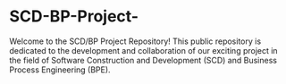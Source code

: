 # SCD-BP-Project-
Welcome to the SCD/BP Project Repository! This public repository is dedicated to the development and collaboration of our exciting project in the field of Software Construction and Development  (SCD) and Business Process Engineering  (BPE).
